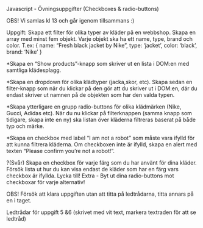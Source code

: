 Javascript - Övningsuppgifter (Checkboxes & radio-buttons) 

OBS! Vi samlas kl 13 och går igenom tillsammans :) 

Uppgift: Skapa ett filter för olika typer av kläder på en webbshop. 
Skapa en array med minst fem objekt. Varje objekt ska ha ett name, type, brand och color. T.ex: 
{ 
  name: “Fresh black jacket by Nike”, 
  type: ‘jacket’,
  color: ‘black’,
  brand: ‘Nike’
}

*Skapa en “Show products”-knapp som skriver ut en lista i DOM:en med samtliga klädesplagg.


*Skapa en dropdown för olika klädtyper (jacka,skor, etc). Skapa sedan en filter-knapp som när du klickar på den gör att  du skriver ut i DOM:en, där du endast skriver ut namnen på de objekten som har den valda typen.


*Skapa ytterligare en grupp radio-buttons för olika klädmärken (Nike, Gucci, Adidas etc). När du nu klickar på filterknappen (samma knapp som tidigare, skapa inte en ny) ska listan över kläderna filtreras baserat på både typ och märke.

*Skapa en checkbox med label “I am not a robot” som måste vara ifylld för att kunna filtrera kläderna. Om checkboxen inte är ifylld, skapa en alert med texten “Please confirm you’re not a robot!”.

?(Svår) Skapa en checkbox för varje färg som du har använt för dina kläder. Försök lista ut hur du kan visa endast de kläder som har en färg vars checkbox är ifyllda. Lycka till!
Extra - Byt ut dina radio-buttons mot checkboxar för varje alternativ!



OBS! Försök att klara uppgiften utan att titta på ledtrådarna, titta annars på en i taget.

Ledtrådar för uppgift 5 &6 (skrivet med vit text, markera textraden för att se ledtråd)
